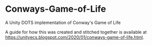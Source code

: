 # Conways-Game-of-Life
A Unity DOTS implementation of Conway's Game of Life

A guide for how this was created and stitched together is available at https://unityecs.blogspot.com/2020/01/conways-game-of-life.html.
